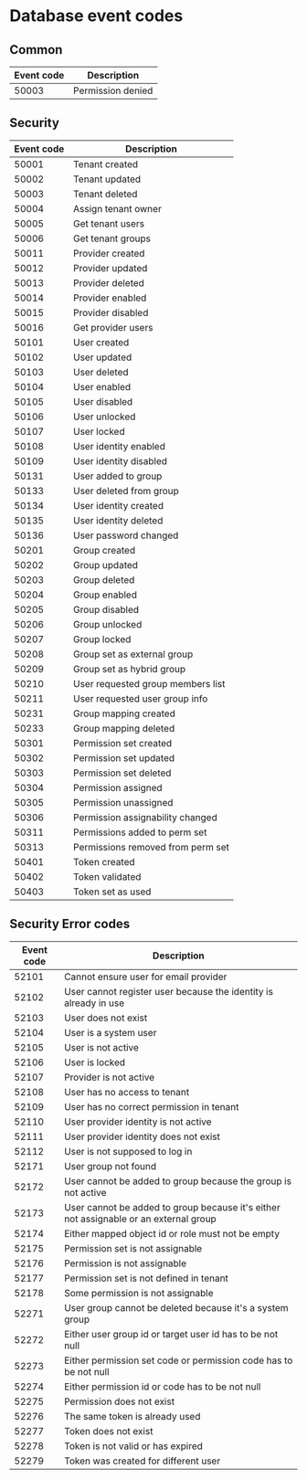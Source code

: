 # Database event codes

## Common

| Event code  | Description |
| ------------- | ------------- |
| 50003  | Permission denied  |

## Security

| Event code | Description                       |
|------------|-----------------------------------|
| 50001      | Tenant created                    |
| 50002      | Tenant updated                    |
| 50003      | Tenant deleted                    |
| 50004      | Assign tenant owner               |
| 50005      | Get tenant users                  |
| 50006      | Get tenant groups                 |
| 50011      | Provider created                  |
| 50012      | Provider updated                  |
| 50013      | Provider deleted                  |
| 50014      | Provider enabled                  |
| 50015      | Provider disabled                 |
| 50016      | Get provider users                |
| 50101      | User created                      |
| 50102      | User updated                      |
| 50103      | User deleted                      |
| 50104      | User enabled                      |
| 50105      | User disabled                     |
| 50106      | User unlocked                     |
| 50107      | User locked                       |
| 50108      | User identity enabled             |
| 50109      | User identity disabled            |
| 50131      | User added to group               |
| 50133      | User deleted from group           |
| 50134      | User identity created             |
| 50135      | User identity deleted             |
| 50136      | User password changed             |
| 50201      | Group created                     |
| 50202      | Group updated                     |
| 50203      | Group deleted                     |
| 50204      | Group enabled                     |
| 50205      | Group disabled                    |
| 50206      | Group unlocked                    |
| 50207      | Group locked                      |
| 50208      | Group set as external group       |
| 50209      | Group set as hybrid group         |
| 50210      | User requested group members list |
| 50211      | User requested user group info    |
| 50231      | Group mapping created             |
| 50233      | Group mapping deleted             |
| 50301      | Permission set created            |
| 50302      | Permission set updated            |
| 50303      | Permission set deleted            |
| 50304      | Permission assigned               |
| 50305      | Permission unassigned             |
| 50306      | Permission assignability changed  |
| 50311      | Permissions added to perm set     |
| 50313      | Permissions removed from perm set |
| 50401      | Token created                     |
| 50402      | Token validated                   |
| 50403      | Token set as used                 |

## Security Error codes

| Event code | Description                                                                           |
|------------|---------------------------------------------------------------------------------------|
| 52101      | Cannot ensure user for email provider                                                 |
| 52102      | User cannot register user because the identity is already in use                      |
| 52103      | User does not exist                                                                   |
| 52104      | User is a system user                                                                 |
| 52105      | User is not active                                                                    |
| 52106      | User is locked                                                                        |
| 52107      | Provider is not active                                                                |
| 52108      | User has no access to tenant                                                          |
| 52109      | User has no correct permission in tenant                                              |
| 52110      | User provider identity is not active                                                  |
| 52111      | User provider identity does not exist                                                 |
| 52112      | User is not supposed to log in                                                        |
| 52171      | User group not found                                                                  |
| 52172      | User cannot be added to group because the group is not active                         |
| 52173      | User cannot be added to group because it's either not assignable or an external group |
| 52174      | Either mapped object id or role must not be empty                                     |
| 52175      | Permission set is not assignable                                                      |
| 52176      | Permission is not assignable                                                          |
| 52177      | Permission set is not defined in tenant                                               |
| 52178      | Some permission is not assignable                                                     |
| 52271      | User group cannot be deleted because it's a system group                              |
| 52272      | Either user group id or target user id has to be not null                             |
| 52273      | Either permission set code or permission code has to be not null                      |
| 52274      | Either permission id or code has to be not null                                       |
| 52275      | Permission does not exist                                                             |
| 52276      | The same token is already used                                                        |
| 52277      | Token does not exist                                                                  |
| 52278      | Token is not valid or has expired                                                     |
| 52279      | Token was created for different user                                                  |


